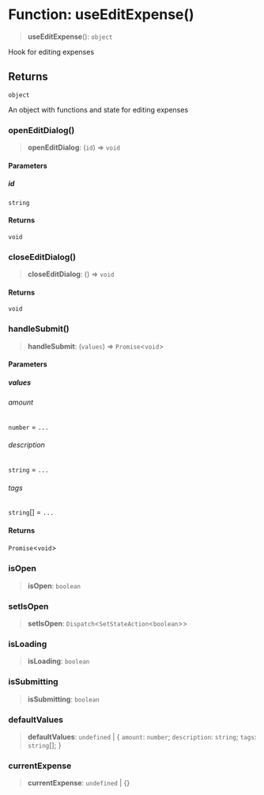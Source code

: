# Function: useEditExpense()

> **useEditExpense**(): `object`

Hook for editing expenses

## Returns

`object`

An object with functions and state for editing expenses

### openEditDialog()

> **openEditDialog**: (`id`) => `void`

#### Parameters

##### id

`string`

#### Returns

`void`

### closeEditDialog()

> **closeEditDialog**: () => `void`

#### Returns

`void`

### handleSubmit()

> **handleSubmit**: (`values`) => `Promise`\<`void`\>

#### Parameters

##### values

###### amount

`number` = `...`

###### description

`string` = `...`

###### tags

`string`[] = `...`

#### Returns

`Promise`\<`void`\>

### isOpen

> **isOpen**: `boolean`

### setIsOpen

> **setIsOpen**: `Dispatch`\<`SetStateAction`\<`boolean`\>\>

### isLoading

> **isLoading**: `boolean`

### isSubmitting

> **isSubmitting**: `boolean`

### defaultValues

> **defaultValues**: `undefined` \| \{ `amount`: `number`; `description`: `string`; `tags`: `string`[]; \}

### currentExpense

> **currentExpense**: `undefined` \| \{\}
